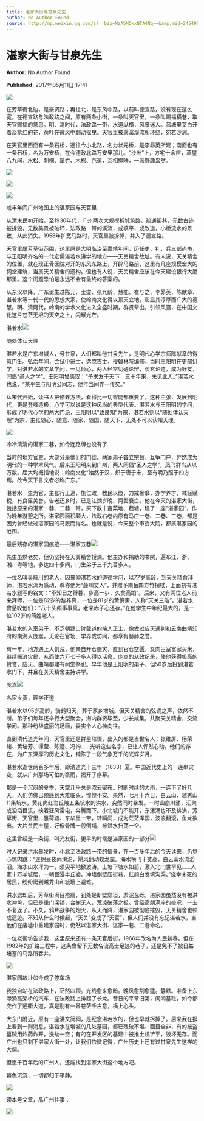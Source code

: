 ```yaml
---
title: 湛家大街与甘泉先生
author: No Author Found
source: http://mp.weixin.qq.com/s?__biz=MzA5MDkxNTA4Ng==&amp;mid=2454906052&amp;idx=1&amp;sn=36849c7cd79e565855eb50326826df28&amp;chksm=87a22ca5b0d5a5b33736271cce7ef94f785df1cbefd13ee7651073b7dbe319a88dafb20a42b1&poc_token=HJ_Do2ejHyO-wNZGG8Q1S8FdPgy1YBBEob-nUEme
---
```


# 湛家大街与甘泉先生

**Author:** No Author Found

**Published:** 2017年05月11日 17:41

![](http://mmbiz.qpic.cn/mmbiz_jpg/PJWG74pLsMY6VjSs8icl92DouG8adAGS0ibIkmicA6dYrXchQel1ic3LTtD572I9r9sbW2tOnBvpibgicAXRcdc4p5aA/0?wx_fmt=jpeg)

在芳草街北边，是豪贤路；再往北，是东风中路，以前叫德宣路，没有现在这么宽。在德宣路与法政路之间，原有两条小街，一条叫天官里，一条叫赐福横巷，取天官赐福的意思。明、清时代，法政路一带，水道纵横，风景迷人。菰塘里茭白开着淡紫红的花，荷叶在微风中翻动摇曳。天官里被潺潺溪流所环绕，宛若沙洲。

在天官里西面有一条石桥，通往今小北路，名为状元桥，是李昴英所建；南面也有一条石桥，名为万安桥，在今德政北路万安里那儿。“沙洲”上，方宅十余亩，草屋八九间，水松、刺桐、翠竹、木棉、芭蕉，互相掩映，一派野趣盎然。

![](http://mmbiz.qpic.cn/mmbiz_png/PJWG74pLsMYrpHibqvXJIyxpBAfhDAhxK5nCOcRrWh8xEthDf7hHD7oV1PtzyDGMW93o3H5lvB93zeNpOjG2SRA/0?wx_fmt=png)

![](http://mmbiz.qpic.cn/mmbiz_jpg/PJWG74pLsMYrpHibqvXJIyxpBAfhDAhxKsWSMuQdwQBw9U9FQOp7nAFU20BxicNficn2BukSwPyaOzPlgcp09A8Ig/0?wx_fmt=jpeg)

![](http://mmbiz.qpic.cn/mmbiz_png/iaGswicCbWm68wqkrhpohAEVEY19KskydsM4UUdcEurn0NjSTShWBAnxUT0M0rQibbM7Wic2osXAIKXDsVsicbBh6dg/0?wx_fmt=png)

咸丰年间广州地图上的湛家园与天官里

从清末民初开始，至1930年代，广州两次大规模拆城筑路，疏通街巷，无数古迹被拆毁，无数美景被破坏，法政路一带的溪流，或填平，或改道，小桥流水的景致，从此消失。1958年扩宽马路时，天官里被拆掉，并入了德宣路。

天官里属芳草街范围，这里原是大明弘治至嘉靖年间，历任吏、礼、兵三部尚书，与王阳明齐名的一代宏儒湛若水讲学的地方——天关精舍故址。有人说，天关精舍的位置，就在现正骨医院对开的东风东路上，开辟马路前，这里有几座规模宏大的祠堂建筑，当属天关精舍的遗构。但也有人说，天关精舍应该在今天建设银行大厦那里。这个问题恐怕是永远不会有最终的答案的。

从东汉以降，广东诞生过陈元、士燮、张九龄、慧能、崔与之、李昴英、陈献章、谌若水等一代一代的思想大家，使岭南文化得以顶天立地，彰显其淳厚而广大的德慧。明、清两代，岭南的学术文化进入全盛时期，群贤辈出，引领风骚，在中国文化这片苍茫无垠的天空之上，闪耀光芒。

湛若水![](http://mmbiz.qpic.cn/mmbiz_jpg/PJWG74pLsMYrpHibqvXJIyxpBAfhDAhxKpicaZsTFyOTOScvVfTp4p3qfic85flYSiapRcAEmQnYsjjnq8NhSfEBhQ/0?wx_fmt=jpeg)

随处体认天理

湛若水是广东增城人，号甘泉，人们都叫他甘泉先生，是明代心学宗师陈献章的得意门生。弘治年间，会试中进士，选庶吉士，授翰林院编修。当时王阳明在吏部讲学，对湛若水的文章学问，一见倾心，两人经常切磋论辩，谈玄论道，成为好友，同倡“圣人之学”。王阳明曾感叹：“予求友于天下，三十年来，未见此人。”湛若水也说，“某平生与阳明公同志，他年当间作一传矣。”

从宋代开始，读书人把修养方法，看得比一切智能都重要了。这种主张，发展到明代，更是登峰造极，心学可以说是这种风尚的典型代表。湛若水与王阳明的学问，形成了明代心学的两大门派，王阳明以“致良知”为宗，湛若水则以“随处体认天理”为宗，主张随心、随意、随家、随国、随天下，无处不可以认知天理。

![](http://mmbiz.qpic.cn/mmbiz_jpg/PJWG74pLsMYrpHibqvXJIyxpBAfhDAhxKRUwMcqsTTDAgEeXBYL1szicty2zLs7nwh1hpV8cHd3Hq92gfsumzQ4w/0?wx_fmt=jpeg)

冷冷清清的湛家二巷，如今连路牌也没有了

当时的地方官吏，大部分是他们的门徒。两家弟子各立宗旨，互争门户，俨然成为明代的一种学术风气。后来王阳明来到广州，两人同倡“圣人之学”，凤飞群鸟从以万数。屈大均概括地说：岭南文化“始然于汉，炽于唐于宋，至有明乃照于四方焉。故今天下言文者必称广东。”

湛若水一生为官，主张行王道，施仁政，教民以俭，力戒奢靡，办学养才，减轻赋税，有良臣美誉。告老还乡时，已是江湖岁晚，两鬓衰白。他在今天的湛家大街，包括原来的湛家一巷、二巷一带，买下数十亩菜地、菰塘，建了一座“湛家园”，作为晚年游憩之所。湛家园面积颇大，法政右巷内原有马庄一巷、二巷、三巷，都是因为曾经做过湛家园的马厩而得名。也就是说，今天整个市委大院，都属湛家园的范围。

最后残存的湛家园痕迹——湛家五巷![](http://mmbiz.qpic.cn/mmbiz_jpg/PJWG74pLsMYrpHibqvXJIyxpBAfhDAhxKaxmSKu9eZFlsiaj0ib5aDmHMOzfPiaIwDNiao5pHF6LicpPvyhs6dJHCI1g/0?wx_fmt=jpeg)



先生虽然老矣，但仍坚持在天关精舍授课。他主办和捐助的书院，遍布江、浙、湘、粤等地，多达四十多间，门生弟子三千九百多人。

一位名叫吴藤川的老人，因景仰湛若水的道德学问，以77岁高龄，到天关精舍拜师，湛若水深为感动，尊称他为“藤川丈人”，并赠予南岳四方竹拐杖，上面刻有湛若水题写的铭文：“不知日之将暮，步高一步，久矣高蹈”。后来，又有两位老人前来拜师，一位是82岁的黎养真，一位是81岁的黄慎斋，人称“天关三皓”。湛若水曾感叹他们：“八十头颅事事真，老来赤子心还存。”在他学生中年纪最大的，是一位102岁的简姓老人。

湛若水的入室弟子，不乏朝野口碑载道的端人正士，像做过应天通判和云南曲靖知府的南海人庞嵩，无论在官场、学界或坊间，都享有赫赫之誉。

有一年，地方遇上大饥荒，他亲自开仓赈灾，直到官仓空匮，又向巨室富家买米，继续赈济灾民，从而使六万七千多人得以活命。庞嵩的从政纪录，使他获得极高的赞誉，应天、曲靖都建有祠堂祭祀。早年他是王阳明的弟子，但50岁后投到湛若水门下，并且在关天精舍主持讲学。

庞嵩![](http://mmbiz.qpic.cn/mmbiz_jpg/PJWG74pLsMYrpHibqvXJIyxpBAfhDAhxKTXNwF3kL952MxQm8R9Ju8RlbiciciauiblHQvP2PibfR1Hual7mjYLYJXhA/0?wx_fmt=jpeg)

名宦乡贡，理学正道

湛若水以95岁高龄，骑鹤归天，葬于家乡增城。但天关精舍的弦诵之声，依然不断。弟子们每年还举行大型聚会，海内群贤毕至，少长咸集，共聚天关精舍，交流学问。那种纷华盛丽的场面，委实令人心神向往。

直到清代道光年间，天官里还是群星璀璨，出入的都是当世名人：张维屏、杨荣绪、黄培芳、谭莹、陈澧、冯询……光听这些名字，已让人怦然心动。他们的存在，为广东深厚的历史文化，铺陈了一段气象万千的光辉岁月。

湛若水逝世两百多年后，即清道光十三年（1833）夏。中国近代史上的一连串灾变，就从广州那场可怕的豪雨，揭开了序幕。

那是一个沉闷的夏季，天空几乎总是浓云密布。时断时续的大雨，一连下了好几天，人们仿佛已预感到大难临头，惶惶不安。果然，七月十六日，白云山、越秀山11条坑水，黄花岗红岩丘陵五条坑水的洪水，突然同时暴发。一时山崩川涌，汇聚成滔滔巨流，挟着狂风雷电，奔腾而下。小北城门不能开，东濠涌也不及排洪，芳草街、天官里、雅荷塘、东华里一带，转瞬间，成为茫茫泽国，波浪翻滚，鱼龙欲出。大片贫民土屋，好像骨牌一般倒塌，被洪水扫荡一空。

这里曾经是一条街，叫光友街，更早的时候是湛家园的一部分![](http://mmbiz.qpic.cn/mmbiz_jpg/PJWG74pLsMYrpHibqvXJIyxpBAfhDAhxKYOBdrjMPBbVdYngCB8CgsJhE6icvwDe78HVpG0Rj4ffUB7UXUnMDgiaQ/0?wx_fmt=jpeg)



时人记录洪水暴发时，小北至法政路一带的情景，在一百多年后的今天读来，仍觉心惊肉跳：“连绵昼夜雨滂沱，飓风翻动蛟龙窟。海水横飞十丈高，白云山水流滔滔。海水山水浑为一，须臾平地掀波涛。上塘下塘水如箭，激入北门世罕见……人家十万羊城居，一朝巨浸半丘墟。冲墙倒壁压街巷，红颜白发填沟渠。”侥幸未死的居民，纷纷爬到越秀山和城墙上避难。

洪水退却后，芳草街满目疮痍，到处是断壁颓垣，淤泥瓦砾，湛家园虽然没有被洪水冲垮，但已是重门深锁，台榭无人，荒凉破落之极。曾经高朋满座的盛况，一去不复返了。不久，鸦片战争的炮火，从天而降，湛家园被彻底摧毁，天关精舍也顿成遗迹。不知从什么时候起，“天关”变成了“天官”，但人们并没有忘记湛若水，当他们在废墟中重建家园时，仍然以湛家大街、湛家一巷、二巷命名。

一位老街坊告诉我，这里原来还有一条天官后街，1966年改名为人民新巷，但在1982年的扩路工程中，这条曾留下无数名流高士足迹的巷子，还是免不了被日益堵塞的马路所吞并。

![](http://mmbiz.qpic.cn/mmbiz_jpg/PJWG74pLsMYrpHibqvXJIyxpBAfhDAhxK4bDFP4r04lRJ2pSs6hhlOegW23CUArS4PHqLUL8IMr84hGkdYjoFNg/0?wx_fmt=jpeg)

湛家园故址如今成了停车场

我独自站在法政路上，茫然四顾。光线愈来愈暗。晚风愈刮愈猛。静默。准备上东濠涌高架桥的汽车，在法政路上排起了长龙。昔日的平章旧第，阖闾基趾，如今都变作了通衢大道，真是别有一番苍茫千古意，横上心头。

大东门附近，原有一座湛文简祠，是纪念湛若水的，但也早就拆掉了。后来我在报上看到一则消息，湛若水在增城的几处墓园，都已残破不堪、面目全非，有的被盗墓贼用炸药炸开，洗劫一空；有的在开发区的基建中被推土机铲平，毁坏无存。而广州也只剩下湛家大街一处，让我们依微记得，广州历史上还有过甘泉先生这样的大儒。

但愿千百年后的广州人，还能找到湛家大街这个地方吧。

暮色沉沉，一切都归于平静。

![](http://mmbiz.qpic.cn/mmbiz_gif/PJWG74pLsMYf2b50xFTbTsibmjv5gNVOxZegUj8mrKtpuzCpBAYnQw9duHfIcNnUzicicnGUSv4EWPSTRAPvV9g3w/0?wx_fmt=gif)

读本号文章，品广州往事：

![](http://mmbiz.qpic.cn/mmbiz/R9TMIsEQ2a8rKSicdVHKZzLfgwVf3xyfslmcuSZ9rV46rmJMZA8g7947S1HjQetL1ePAAFjlcb3anNybARJlaWQ/640)




